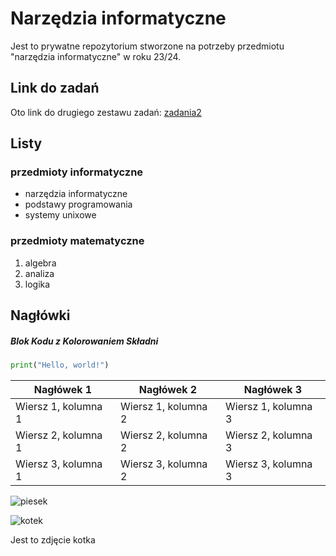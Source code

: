 # Narzędzia informatyczne

Jest to prywatne repozytorium stworzone na potrzeby przedmiotu "narzędzia informatyczne" w roku 23/24.

## Link do zadań

Oto link do drugiego zestawu zadań: [zadania2](https://home.agh.edu.pl/~pawljmlo/didactics/tools/2023/2)

## Listy

### przedmioty informatyczne

- narzędzia informatyczne
- podstawy programowania
- systemy unixowe

### przedmioty matematyczne

1. algebra
2. analiza
3. logika

## Nagłówki

##### Blok Kodu z Kolorowaniem Składni

```python
print("Hello, world!")
```
| Nagłówek 1  | Nagłówek 2  | Nagłówek 3  |
|-------------|-------------|-------------|
| Wiersz 1, kolumna 1 | Wiersz 1, kolumna 2 | Wiersz 1, kolumna 3 |
| Wiersz 2, kolumna 1 | Wiersz 2, kolumna 2 | Wiersz 2, kolumna 3 |
| Wiersz 3, kolumna 1 | Wiersz 3, kolumna 2 | Wiersz 3, kolumna 3 |

![piesek](/Desktop/isi/narzedzia_informatyczne_przedmiot/narzedzia_informatyczne/animals/dog.jfif)

![kotek](/Desktop/isi/narzedzia_informatyczne_przedmiot/narzedzia_informatyczne/animals/cat.jfif)

Jest to zdjęcie kotka
